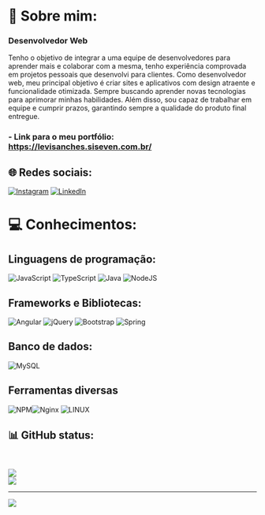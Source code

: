 # 💫 Sobre mim:
### Desenvolvedor Web
Tenho o objetivo de integrar a uma equipe de desenvolvedores para aprender mais e colaborar com a mesma, tenho experiência comprovada em projetos pessoais que desenvolvi para clientes. Como desenvolvedor web, meu principal objetivo é criar sites e aplicativos com design atraente e funcionalidade otimizada. Sempre buscando aprender novas tecnologias para aprimorar minhas habilidades. Além disso, sou capaz de trabalhar em equipe e cumprir prazos, garantindo sempre a qualidade do produto final entregue.
### - Link para o meu portfólio: https://levisanches.siseven.com.br/

## 🌐 Redes sociais:
[![Instagram](https://img.shields.io/badge/Instagram-%23E4405F.svg?logo=Instagram&logoColor=white)](https://instagram.com/https://www.instagram.com/levi_sanchesz/) [![LinkedIn](https://img.shields.io/badge/LinkedIn-%230077B5.svg?logo=linkedin&logoColor=white)](https://linkedin.com/in/https://www.linkedin.com/in/levi-sanches/) 

# 💻 Conhecimentos:
## Linguagens de programação:
![JavaScript](https://img.shields.io/badge/javascript-%23323330.svg?style=for-the-badge&logo=javascript&logoColor=%23F7DF1E) ![TypeScript](https://img.shields.io/badge/typescript-%23007ACC.svg?style=for-the-badge&logo=typescript&logoColor=white) ![Java](https://img.shields.io/badge/java-%23ED8B00.svg?style=for-the-badge&logo=openjdk&logoColor=white) ![NodeJS](https://img.shields.io/badge/node.js-6DA55F?style=for-the-badge&logo=node.js&logoColor=white) 
## Frameworks e Bibliotecas:
![Angular](https://img.shields.io/badge/angular-%23DD0031.svg?style=for-the-badge&logo=angular&logoColor=white) ![jQuery](https://img.shields.io/badge/jquery-%230769AD.svg?style=for-the-badge&logo=jquery&logoColor=white) ![Bootstrap](https://img.shields.io/badge/bootstrap-%23563D7C.svg?style=for-the-badge&logo=bootstrap&logoColor=white) ![Spring](https://img.shields.io/badge/spring-white?style=for-the-badge&logo=spring&logoColor=green)
## Banco de dados: 
![MySQL](https://img.shields.io/badge/mysql-white.svg?style=for-the-badge&logo=mysql&logoColor=blue)
## Ferramentas diversas
![NPM](https://img.shields.io/badge/NPM-%23000000.svg?style=for-the-badge&logo=npm&logoColor=white)![Nginx](https://img.shields.io/badge/nginx-%23009639.svg?style=for-the-badge&logo=nginx&logoColor=white) ![LINUX](https://img.shields.io/badge/Linux-FCC624?style=for-the-badge&logo=linux&logoColor=black) 

## 📊 GitHub status:
<!--![](https://github-readme-stats.vercel.app/api?username=LeviSanches&theme=maroongold&hide_border=false&include_all_commits=true&count_private=true)--><br/>
![](https://github-readme-streak-stats.herokuapp.com/?user=LeviSanches&theme=maroongold&hide_border=false)<br/>
![](https://github-readme-stats.vercel.app/api/top-langs/?username=LeviSanches&theme=maroongold&hide_border=false&include_all_commits=true&count_private=true&layout=compact)

---
[![](https://visitcount.itsvg.in/api?id=LeviSanches&icon=3&color=2)](https://visitcount.itsvg.in)

<!-- Proudly created with GPRM ( https://gprm.itsvg.in ) -->
  
  
